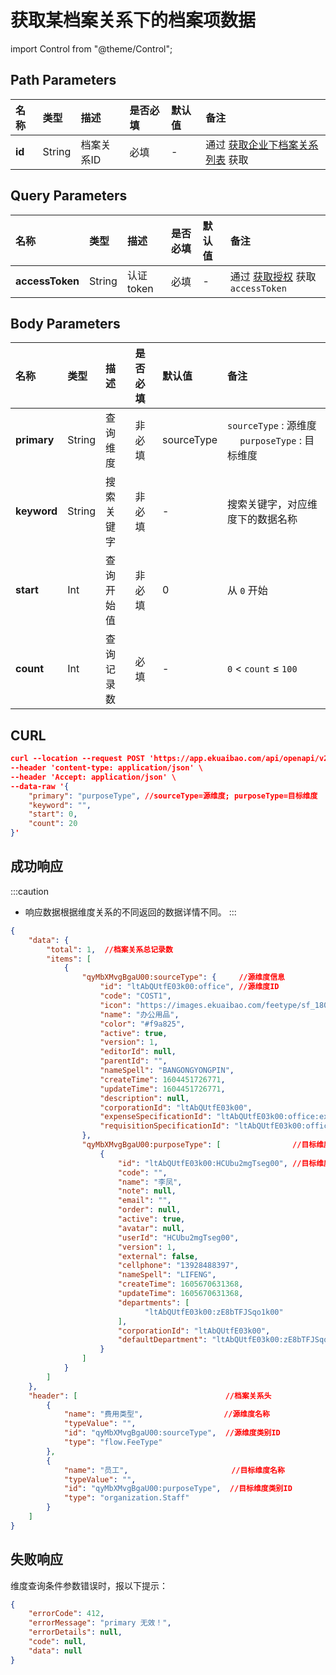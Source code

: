 # 获取某档案关系下的档案项数据

import Control from "@theme/Control";

<Control
method="POST"
url="/api/openapi/v2/recordLink/getRecordLinkList/$`id`"
/>

## Path Parameters

| 名称 | 类型 | 描述 | 是否必填 | 默认值 | 备注 |
| :--- | :--- | :--- | :--- |:--- | :--- |
| **id** | String | 档案关系ID | 必填 | - | 通过 [获取企业下档案关系列表](/docs/open-api/recordLink/get-dimension-relation) 获取 | 

## Query Parameters

| 名称 | 类型 | 描述 | 是否必填 | 默认值 | 备注 |
| :--- | :--- | :--- | :--- |:--- | :--- |
| **accessToken** | String | 认证token | 必填 | - | 通过 [获取授权](/docs/open-api/getting-started/auth) 获取 `accessToken` |

## Body Parameters

| 名称 | 类型 | 描述 | 是否必填 | 默认值 | 备注 |
| :--- | :--- | :--- | :--- |:--- | :--- |
| **primary** | String  | 查询维度	| 非必填  | sourceType | `sourceType` : 源维度 &emsp; `purposeType` : 目标维度 |
| **keyword** | String  | 搜索关键字	| 非必填  | -          | 搜索关键字，对应维度下的数据名称 |
| **start**   | Int     | 查询开始值	| 非必填  | 0          | 从 `0` 开始 |
| **count**   | Int     | 查询记录数	| 必填    | -          | `0` < `count` ≤ `100` |

## CURL
```json
curl --location --request POST 'https://app.ekuaibao.com/api/openapi/v2/recordLink/getRecordLinkList/$qyMbXMvgBgaU00?accessToken=73QbYDmzCc6I00' \
--header 'content-type: application/json' \
--header 'Accept: application/json' \
--data-raw '{
    "primary": "purposeType", //sourceType=源维度; purposeType=目标维度
    "keyword": "",
    "start": 0,
    "count": 20
}'
```

## 成功响应
:::caution
- 响应数据根据维度关系的不同返回的数据详情不同。
:::

```json
{
    "data": { 
        "total": 1,  //档案关系总记录数
        "items": [
            {
                "qyMbXMvgBgaU00:sourceType": {     //源维度信息
                    "id": "ltAbQUtfE03k00:office", //源维度ID
                    "code": "COST1",
                    "icon": "https://images.ekuaibao.com/feetype/sf_1800.png",
                    "name": "办公用品",
                    "color": "#f9a825",
                    "active": true,
                    "version": 1,
                    "editorId": null,
                    "parentId": "",
                    "nameSpell": "BANGONGYONGPIN",
                    "createTime": 1604451726771,
                    "updateTime": 1604451726771,
                    "description": null,
                    "corporationId": "ltAbQUtfE03k00",
                    "expenseSpecificationId": "ltAbQUtfE03k00:office:expense:f4576a9785f1e7b056b7653a880da64e07bf3588",
                    "requisitionSpecificationId": "ltAbQUtfE03k00:office:requisition:4f039e78352b627928430324ee7821d262a713c9"
                },
                "qyMbXMvgBgaU00:purposeType": [                //目标维度信息
                    {
                        "id": "ltAbQUtfE03k00:HCUbu2mgTseg00", //目标维度ID
                        "code": "",
                        "name": "李凤",
                        "note": null,
                        "email": "",
                        "order": null,
                        "active": true,
                        "avatar": null,
                        "userId": "HCUbu2mgTseg00",
                        "version": 1,
                        "external": false,
                        "cellphone": "13928488397",
                        "nameSpell": "LIFENG",
                        "createTime": 1605670631368,
                        "updateTime": 1605670631368,
                        "departments": [
                              "ltAbQUtfE03k00:zE8bTFJSqo1k00"
                        ],
                        "corporationId": "ltAbQUtfE03k00",
                        "defaultDepartment": "ltAbQUtfE03k00:zE8bTFJSqo1k00"
                    }
                ]
            }
        ]
    },
    "header": [                                 //档案关系头
        {
            "name": "费用类型",                  //源维度名称
            "typeValue": "",
            "id": "qyMbXMvgBgaU00:sourceType",  //源维度类别ID
            "type": "flow.FeeType"
        },
        {
            "name": "员工",                       //目标维度名称
            "typeValue": "",
            "id": "qyMbXMvgBgaU00:purposeType",  //目标维度类别ID
            "type": "organization.Staff"
        }
    ]
}
```

## 失败响应
维度查询条件参数错误时，报以下提示：
```json
{
    "errorCode": 412,
    "errorMessage": "primary 无效！",
    "errorDetails": null,
    "code": null,
    "data": null
}
```